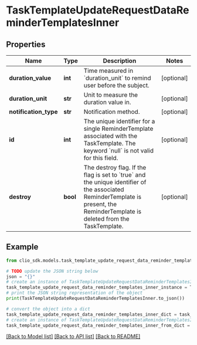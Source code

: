 # TaskTemplateUpdateRequestDataReminderTemplatesInner


## Properties

Name | Type | Description | Notes
------------ | ------------- | ------------- | -------------
**duration_value** | **int** | Time measured in &#x60;duration_unit&#x60; to remind user before the subject. | [optional] 
**duration_unit** | **str** | Unit to measure the duration value in. | [optional] 
**notification_type** | **str** | Notification method. | [optional] 
**id** | **int** | The unique identifier for a single ReminderTemplate associated with the TaskTemplate. The keyword &#x60;null&#x60; is not valid for this field. | [optional] 
**destroy** | **bool** | The destroy flag. If the flag is set to &#x60;true&#x60; and the unique identifier of the associated ReminderTemplate is present, the ReminderTemplate is deleted from the TaskTemplate. | [optional] 

## Example

```python
from clio_sdk.models.task_template_update_request_data_reminder_templates_inner import TaskTemplateUpdateRequestDataReminderTemplatesInner

# TODO update the JSON string below
json = "{}"
# create an instance of TaskTemplateUpdateRequestDataReminderTemplatesInner from a JSON string
task_template_update_request_data_reminder_templates_inner_instance = TaskTemplateUpdateRequestDataReminderTemplatesInner.from_json(json)
# print the JSON string representation of the object
print(TaskTemplateUpdateRequestDataReminderTemplatesInner.to_json())

# convert the object into a dict
task_template_update_request_data_reminder_templates_inner_dict = task_template_update_request_data_reminder_templates_inner_instance.to_dict()
# create an instance of TaskTemplateUpdateRequestDataReminderTemplatesInner from a dict
task_template_update_request_data_reminder_templates_inner_from_dict = TaskTemplateUpdateRequestDataReminderTemplatesInner.from_dict(task_template_update_request_data_reminder_templates_inner_dict)
```
[[Back to Model list]](../README.md#documentation-for-models) [[Back to API list]](../README.md#documentation-for-api-endpoints) [[Back to README]](../README.md)


